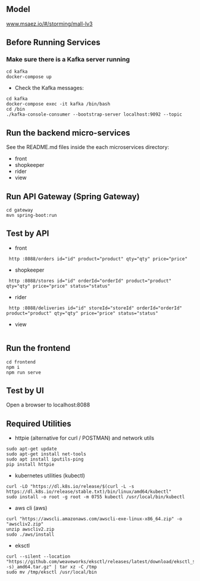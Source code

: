 # 

## Model
www.msaez.io/#/storming/mall-lv3

## Before Running Services
### Make sure there is a Kafka server running
```
cd kafka
docker-compose up
```
- Check the Kafka messages:
```
cd kafka
docker-compose exec -it kafka /bin/bash
cd /bin
./kafka-console-consumer --bootstrap-server localhost:9092 --topic
```

## Run the backend micro-services
See the README.md files inside the each microservices directory:

- front
- shopkeeper
- rider
- view


## Run API Gateway (Spring Gateway)
```
cd gateway
mvn spring-boot:run
```

## Test by API
- front
```
 http :8088/orders id="id" product="product" qty="qty" price="price" 
```
- shopkeeper
```
 http :8088/stores id="id" orderId="orderId" product="product" qty="qty" price="price" status="status" 
```
- rider
```
 http :8088/deliveries id="id" storeId="storeId" orderId="orderId" product="product" qty="qty" price="price" status="status" 
```
- view
```
```


## Run the frontend
```
cd frontend
npm i
npm run serve
```

## Test by UI
Open a browser to localhost:8088

## Required Utilities

- httpie (alternative for curl / POSTMAN) and network utils
```
sudo apt-get update
sudo apt-get install net-tools
sudo apt install iputils-ping
pip install httpie
```

- kubernetes utilities (kubectl)
```
curl -LO "https://dl.k8s.io/release/$(curl -L -s https://dl.k8s.io/release/stable.txt)/bin/linux/amd64/kubectl"
sudo install -o root -g root -m 0755 kubectl /usr/local/bin/kubectl
```

- aws cli (aws)
```
curl "https://awscli.amazonaws.com/awscli-exe-linux-x86_64.zip" -o "awscliv2.zip"
unzip awscliv2.zip
sudo ./aws/install
```

- eksctl 
```
curl --silent --location "https://github.com/weaveworks/eksctl/releases/latest/download/eksctl_$(uname -s)_amd64.tar.gz" | tar xz -C /tmp
sudo mv /tmp/eksctl /usr/local/bin
```

